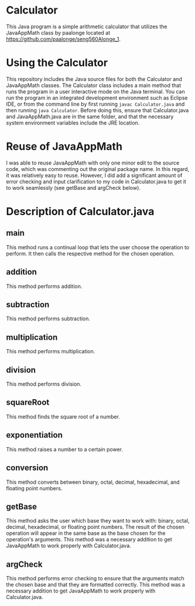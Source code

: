 # Calculator
This Java program is a simple arithmetic calculator that utilizes the JavaAppMath class by paalonge located at https://github.com/paalonge/seng560Alonge_1.

# Using the Calculator
This repository includes the Java source files for both the Calculator and JavaAppMath classes.  The Calculator class includes a main method that runs the program in a user interactive mode on the Java terminal.  You can run the program in an integrated development environment such as Eclipse IDE, or from the command line by first running `javac Calculator.java` and then running `java Calculator`.  Before doing this, ensure that Calculator.java and JavaAppMath.java are in the same folder, and that the necessary system environment variables include the JRE location.

# Reuse of JavaAppMath
I was able to reuse JavaAppMath with only one minor edit to the source code, which was commenting out the original package name.  In this regard, it was relatively easy to reuse.  However, I did add a significant amount of error checking and input clarification to my code in Calculator.java to get it to work seamlessly (see getBase and argCheck below).

# Description of Calculator.java

##    main 
This method runs a continual loop that lets the user choose the operation to perform.  It then calls the respective method for the chosen operation.
##    addition
This method performs addition.
##    subtraction
This method performs subtraction.
##    multiplication
This method performs multiplication.
##    division
This method performs division.
##    squareRoot
This method finds the square root of a number.
##    exponentiation
This method raises a number to a certain power.
##    conversion
This method converts between binary, octal, decimal, hexadecimal, and floating point numbers.
##    getBase
This method asks the user which base they want to work with: binary, octal, decimal, hexadecimal, or floating point numbers.  The result of the chosen operation will appear in the same base as the base chosen for the operation's arguments.  This method was a necessary addition to get JavaAppMath to work properly with Calculator.java.
##    argCheck
This method performs error checking to ensure that the arguments match the chosen base and that they are formatted correctly.  This method was a necessary addition to get JavaAppMath to work properly with Calculator.java.




